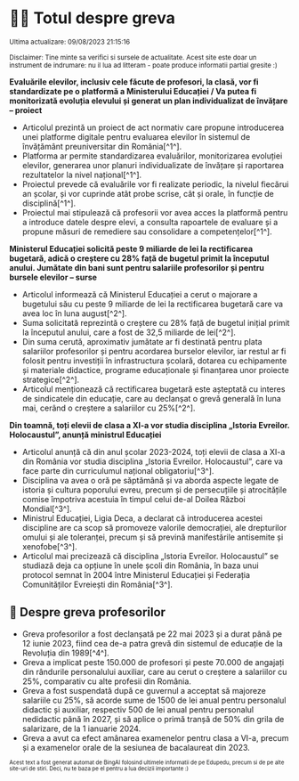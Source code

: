 # 👩‍🏫 Totul despre greva
<sub>Ultima actualizare: 09/08/2023 21:15:16</sub>

<sub>Disclaimer: Tine minte sa verifici si sursele de actualitate. Acest site este doar un instrument de indrumare: nu il lua ad litteram - poate produce informatii partial gresite :)</sub>

**Evaluările elevilor, inclusiv cele făcute de profesori, la clasă, vor fi standardizate pe o platformă a Ministerului Educației / Va putea fi monitorizată evoluția elevului și generat un plan individualizat de învățare – proiect**
- Articolul prezintă un proiect de act normativ care propune introducerea unei platforme digitale pentru evaluarea elevilor în sistemul de învățământ preuniversitar din România[^1^].
- Platforma ar permite standardizarea evaluărilor, monitorizarea evoluției elevilor, generarea unor planuri individualizate de învățare și raportarea rezultatelor la nivel național[^1^].
- Proiectul prevede că evaluările vor fi realizate periodic, la nivelul fiecărui an școlar, și vor cuprinde atât probe scrise, cât și orale, în funcție de disciplină[^1^].
- Proiectul mai stipulează că profesorii vor avea acces la platformă pentru a introduce datele despre elevi, a consulta rapoartele de evaluare și a propune măsuri de remediere sau consolidare a competențelor[^1^].

**Ministerul Educației solicită peste 9 miliarde de lei la rectificarea bugetară, adică o creștere cu 28% față de bugetul primit la începutul anului. Jumătate din bani sunt pentru salariile profesorilor și pentru bursele elevilor – surse**
- Articolul informează că Ministerul Educației a cerut o majorare a bugetului său cu peste 9 miliarde de lei la rectificarea bugetară care va avea loc în luna august[^2^].
- Suma solicitată reprezintă o creștere cu 28% față de bugetul inițial primit la începutul anului, care a fost de 32,5 miliarde de lei[^2^].
- Din suma cerută, aproximativ jumătate ar fi destinată pentru plata salariilor profesorilor și pentru acordarea burselor elevilor, iar restul ar fi folosit pentru investiții în infrastructura școlară, dotarea cu echipamente și materiale didactice, programe educaționale și finanțarea unor proiecte strategice[^2^].
- Articolul menționează că rectificarea bugetară este așteptată cu interes de sindicatele din educație, care au declanșat o grevă generală în luna mai, cerând o creștere a salariilor cu 25%[^2^].

**Din toamnă, toți elevii de clasa a XI-a vor studia disciplina „Istoria Evreilor. Holocaustul”, anunță ministrul Educației**
- Articolul anunță că din anul școlar 2023-2024, toți elevii de clasa a XI-a din România vor studia disciplina „Istoria Evreilor. Holocaustul”, care va face parte din curriculumul național obligatoriu[^3^].
- Disciplina va avea o oră pe săptămână și va aborda aspecte legate de istoria și cultura poporului evreu, precum și de persecuțiile și atrocitățile comise împotriva acestuia în timpul celui de-al Doilea Război Mondial[^3^].
- Ministrul Educației, Ligia Deca, a declarat că introducerea acestei discipline are ca scop să promoveze valorile democrației, ale drepturilor omului și ale toleranței, precum și să prevină manifestările antisemite și xenofobe[^3^].
- Articolul mai precizează că disciplina „Istoria Evreilor. Holocaustul” se studiază deja ca opțiune în unele școli din România, în baza unui protocol semnat în 2004 între Ministerul Educației și Federația Comunităților Evreiești din România[^3^].

## 🏫 Despre greva profesorilor
- Greva profesorilor a fost declanșată pe 22 mai 2023 și a durat până pe 12 iunie 2023, fiind cea de-a patra grevă din sistemul de educație de la Revoluția din 1989[^4^].
- Greva a implicat peste 150.000 de profesori și peste 70.000 de angajați din rândurile personalului auxiliar, care au cerut o creștere a salariilor cu 25%, comparativ cu alte profesii din România.
- Greva a fost suspendată după ce guvernul a acceptat să majoreze salariile cu 25%, să acorde sume de 1500 de lei anual pentru personalul didactic și auxiliar, respectiv 500 de lei anual pentru personalul nedidactic până în 2027, și să aplice o primă tranșă de 50% din grila de salarizare, de la 1 ianuarie 2024.
- Greva a avut ca efect amânarea examenelor pentru clasa a VI-a, precum și a examenelor orale de la sesiunea de bacalaureat din 2023.


<sub><sub>Acest text a fost generat automat de BingAI folosind ultimele informatii de pe Edupedu, precum si de pe alte site-uri de stiri. Deci, nu te baza pe el pentru a lua decizii importante :)</sub></sub>